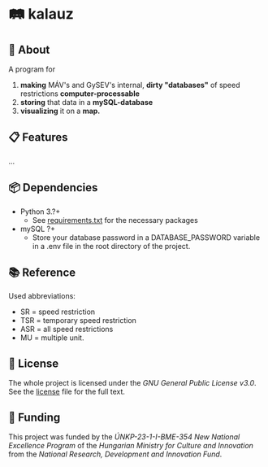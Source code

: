 # 🛤️ kalauz

## 📖 About

A program for
1. **making** MÁV's and GySEV's internal, **dirty "databases"** of speed restrictions **computer-processable**
2. **storing** that data in a **mySQL-database**
3. **visualizing** it on a **map.**


## 📋 Features
...


## 📦 Dependencies

* Python 3.?+
  * See [requirements.txt](requirements.txt) for the necessary packages
* mySQL ?+
  * Store your database password in a DATABASE_PASSWORD variable 
    in a .env file in the root directory of the project.


## 📚 Reference

Used abbreviations:
* SR = speed restriction
* TSR = temporary speed restriction
* ASR = all speed restrictions
* MU = multiple unit.


## 📜 License

The whole project is licensed under the _GNU General Public License v3.0_.
See the [license](COPYING) file for the full text.


## 🏦 Funding

This project was funded 
by the _ÚNKP-23-1-I-BME-354 New National Excellence Program_ 
of the _Hungarian Ministry for Culture and Innovation_ 
from the _National Research, Development and Innovation Fund_.